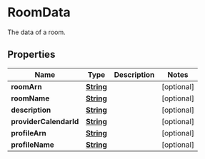 

# RoomData

The data of a room.

## Properties

| Name | Type | Description | Notes |
|------------ | ------------- | ------------- | -------------|
|**roomArn** | [**String**](String.md) |  |  [optional] |
|**roomName** | [**String**](String.md) |  |  [optional] |
|**description** | [**String**](String.md) |  |  [optional] |
|**providerCalendarId** | [**String**](String.md) |  |  [optional] |
|**profileArn** | [**String**](String.md) |  |  [optional] |
|**profileName** | [**String**](String.md) |  |  [optional] |



